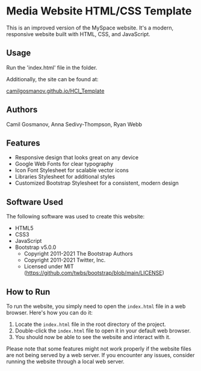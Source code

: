 # Media Website HTML/CSS Template

This is an improved version of the MySpace website. It's a modern, responsive website built with HTML, CSS, and JavaScript.

## Usage

Run the 'index.html' file in the folder.

Additionally, the site can be found at:

[camilgosmanov.github.io/HCI_Template](https://camilgosmanov.github.io/HCI_Template)


## Authors

Camil Gosmanov, Anna Sedivy-Thompson, Ryan Webb

## Features

- Responsive design that looks great on any device
- Google Web Fonts for clear typography
- Icon Font Stylesheet for scalable vector icons
- Libraries Stylesheet for additional styles
- Customized Bootstrap Stylesheet for a consistent, modern design

## Software Used

The following software was used to create this website:

- HTML5
- CSS3
- JavaScript
- Bootstrap v5.0.0
    - Copyright 2011-2021 The Bootstrap Authors
    - Copyright 2011-2021 Twitter, Inc.
    - Licensed under MIT (https://github.com/twbs/bootstrap/blob/main/LICENSE)

## How to Run

To run the website, you simply need to open the `index.html` file in a web browser. Here's how you can do it:

1. Locate the `index.html` file in the root directory of the project.
2. Double-click the `index.html` file to open it in your default web browser.
3. You should now be able to see the website and interact with it.

Please note that some features might not work properly if the website files are not being served by a web server. If you encounter any issues, consider running the website through a local web server.
